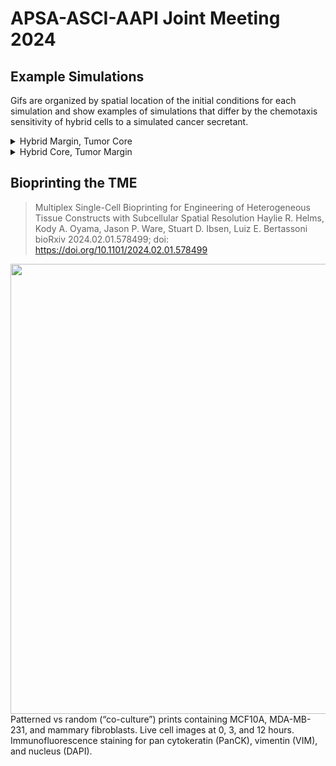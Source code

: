 # APSA-ASCI-AAPI Joint Meeting 2024

## Example Simulations
Gifs are organized by spatial location of the initial conditions for each simulation and show examples of simulations that differ by the chemotaxis sensitivity of hybrid cells to a simulated cancer secretant.

<details>
<summary>Hybrid Margin, Tumor Core</summary>
<h3 >Example</h3>

| sim-f3c34d11a024be4a10c1a01fde0eb7bc | sim-a32056bd58aa8e988db807474eee0742 | 
|--|--|  
| Cancer substrate sensitivity = 0.94 | Cancer substrate sensitivity = 0.39 |  
| <img src="apsa-media/bioprint-abm-sim-eb7bc-0.94sensitivity-hybrid-margin.gif" width="400px" /> | <img src="apsa-media/sim-a32056bd58aa8e988db807474eee0742-sens0.39-ichybrid-margin.gif" width="400px"/> |  

</details>

<details>
<summary>Hybrid Core, Tumor Margin</summary>
<h3 >Example</h3>

| sim-5f32272f105002a044f8aa0bbf0a0231 | sim-39c031049a9066f1d9933c99f41c319e | 
|--|--|  
| Cancer substrate sensitivity = 0.80 | Cancer substrate sensitivity = 0.27 |  
| <img src="apsa-media/sim-5f32272f105002a044f8aa0bbf0a0231-sens0.8-ichybrid-core.gif" width="400px" /> | <img src="apsa-media/sim-39c031049a9066f1d9933c99f41c319e-sens0.27-ichybrid-core.gif" width="400px"/> |  

</details>

## Bioprinting the TME

>Multiplex Single-Cell Bioprinting for Engineering of Heterogeneous Tissue Constructs with Subcellular Spatial Resolution
Haylie R. Helms, Kody A. Oyama, Jason P. Ware, Stuart D. Ibsen, Luiz E. Bertassoni
bioRxiv 2024.02.01.578499; doi: https://doi.org/10.1101/2024.02.01.578499

<img src="apsa-media/helms-et-al-fig-6c.png" width="720px">
Patterned vs random (“co-culture”) prints containing MCF10A, MDA-MB-231, and mammary fibroblasts. Live cell images at 0, 3, and 12 hours. Immunofluorescence staining for pan cytokeratin (PanCK), vimentin (VIM), and nucleus (DAPI). 